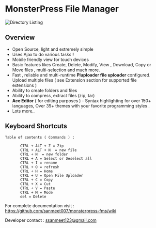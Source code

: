 # MonsterPress File Manager 

![Directory Listing](https://sanmeet007.github.io/mp/img-7.png)

## Overview 
* Open Source, light and extremely simple
* Uses Ajax to do various tasks ! 
* Mobile friendly view for touch devices
* Basic features likes Create, Delete, Modify, View ,  Download, Copy or  Move files  , multi-selection  and much more.
* Fast , reliable and multi-runtime **Pluploader file uploader**  configured. Upload  multiple files ( see Extension section for supported file extensions ) 
* Ability to create folders and files
* Ability to compress, extract files (zip, tar)
* **Ace Editor** ( for editing purposes )   - Syntax highlighting for over 150+ languages, Over 35+ themes with your favorite programming styles . 
* Lots more..

## Keyboard Shortcuts 

```
Table of contents ( Commands ) : 

       CTRL + ALT + Z = Zip
       CTRL + ALT + N  = new file
       CTRL + N  = new folder
       CTRL + A = Select or Deselect all
       CTRL + I = rename
       CTRL + O = refresh 
       CTRL + H = Home
       CTRL + U = Open File Uploader
       CTRL + C = Copy
       CTRL + X = Cut
       CTRL + V = Paste
       CTRL + M = Mode
       del = Delete

```

 
For complete documentation visit : 
https://github.com/sanmeet007/monsterpress-fms/wiki

Developer contact : ssanmeet123@gmail.com 
